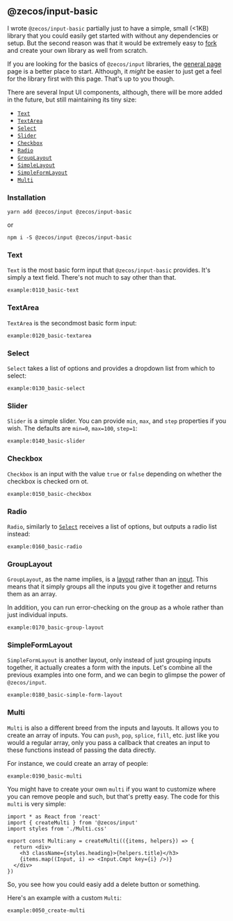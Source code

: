 ## @zecos/input-basic

I wrote `@zecos/input-basic` partially just to have a simple, small (<1KB) library that you could easily get started with without any dependencies or setup. But the second reason was that it would be extremely easy to [fork](https://github.com/zecos/input-basic) and create your own library as well from scratch.

If you are looking for the basics of `@zecos/input` libraries, the [general page](/ui-libraries/general) page is a better place to start. Although, it *might* be easier to just get a feel for the library first with this page. That's up to you though.

There are several Input UI components, although, there will be more added in the future, but still maintaining its tiny size:

* [`Text`](#text)
* [`TextArea`](#textarea)
* [`Select`](#select)
* [`Slider`](#slider)
* [`Checkbox`](#checkbox)
* [`Radio`](#radio)
* [`GroupLayout`](#grouplayout)
* [`SimpleLayout`](#simplelayout)
* [`SimpleFormLayout`](#simpleformlayout)
* [`Multi`](#multi)

### Installation

```shell
yarn add @zecos/input @zecos/input-basic
```

or

```shell
npm i -S @zecos/input @zecos/input-basic
```

### Text

`Text` is the most basic form input that `@zecos/input-basic` provides. It's simply a text field. There's not much to say other than that.

```tsx
example:0110_basic-text
```

### TextArea

`TextArea` is the secondmost basic form input:

```tsx
example:0120_basic-textarea
```

### Select

`Select` takes a list of options and provides a dropdown list from which to select:

```tsx
example:0130_basic-select
```

### Slider

`Slider` is a simple slider. You can provide `min`, `max`, and `step` properties if you wish. The defaults are `min=0`, `max=100`, `step=1`:

```tsx
example:0140_basic-slider
```

### Checkbox

`Checkbox` is an input with the value `true` or `false` depending on whether the checkbox is checked orn ot.

```tsx
example:0150_basic-checkbox
```

### Radio

`Radio`, similarly to [`Select`](#select) receives a list of options, but outputs a radio list instead:

```tsx
example:0160_basic-radio
```

### GroupLayout

`GroupLayout`, as the name implies, is a [layout](/ui-libraries/general#layouts) rather than an [input](/ui-libraries/general#inputs). This means that it simply groups all the inputs you give it together and returns them as an array.

In addition, you can run error-checking on the group as a whole rather than just individual inputs.

```tsx
example:0170_basic-group-layout
```

### SimpleFormLayout

`SimpleFormLayout` is another layout, only instead of just grouping inputs together, it actually creates a form with the inputs. Let's combine all the previous examples into one form, and we can begin to glimpse the power of `@zecos/input`.

```tsx
example:0180_basic-simple-form-layout
```

### Multi

`Multi` is also a different breed from the inputs and layouts. It allows you to create an array of inputs. You can `push`, `pop`, `splice`, `fill`, etc. just like you would a regular array, only you pass a callback that creates an input to these functions instead of passing the data directly.

For instance, we could create an array of people:

```tsx
example:0190_basic-multi
```

You might have to create your own `multi` if you want to customize where you can remove people and such, but that's pretty easy. The code for this `multi` is very simple:


```tsx
import * as React from 'react'
import { createMulti } from '@zecos/input'
import styles from './Multi.css'

export const Multi:any = createMulti(({items, helpers}) => {
  return <div>
    <h3 className={styles.heading}>{helpers.title}</h3>
    {items.map((Input, i) => <Input.Cmpt key={i} />)}
  </div>
})
```

So, you see how you could easiy add a delete button or something.

Here's an example with a custom `Multi`:

```tsx
example:0050_create-multi
```